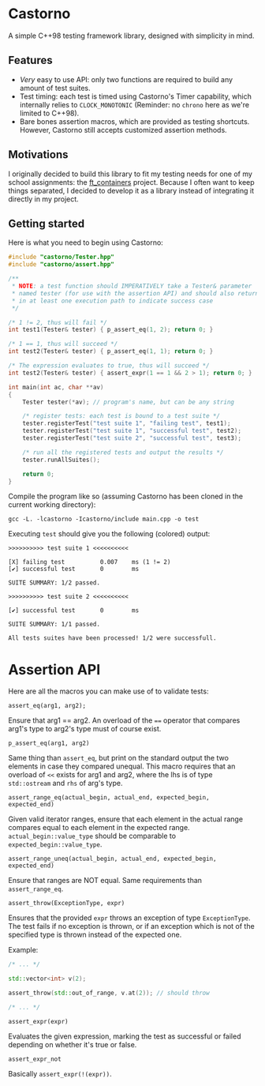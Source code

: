 # Castorno

A simple C++98 testing framework library, designed with simplicity in mind.

## Features

- *Very* easy to use API: only two functions are required to build any amount of test suites.
- Test timing: each test is timed using Castorno's Timer capability, which internally relies to `CLOCK_MONOTONIC` (Reminder: no `chrono` here as we're limited to C++98).
- Bare bones assertion macros, which are provided as testing shortcuts. However, Castorno still accepts customized assertion methods.

## Motivations

I originally decided to build this library to fit my testing needs for one of my school assignments: the [ft_containers](https://github.com/aurelien-brabant/ft-containers) project.
Because I often want to keep things separated, I decided to develop it as a library instead of integrating it directly in my project.

## Getting started

Here is what you need to begin using Castorno:

```cpp
#include "castorno/Tester.hpp"
#include "castorno/assert.hpp"

/**
 * NOTE: a test function should IMPERATIVELY take a Tester& parameter
 * named tester (for use with the assertion API) and should also return 0
 * in at least one execution path to indicate success case
 */

/* 1 != 2, thus will fail */
int test1(Tester& tester) { p_assert_eq(1, 2); return 0; } 

/* 1 == 1, thus will succeed */
int test2(Tester& tester) { p_assert_eq(1, 1); return 0; } 

/* The expression evaluates to true, thus will succeed */
int test2(Tester& tester) { assert_expr(1 == 1 && 2 > 1); return 0; } 

int main(int ac, char **av)
{
	Tester tester(*av); // program's name, but can be any string

	/* register tests: each test is bound to a test suite */
	tester.registerTest("test suite 1", "failing test", test1);
	tester.registerTest("test suite 1", "successful test", test2);
	tester.registerTest("test suite 2", "successful test", test3);

	/* run all the registered tests and output the results */
	tester.runAllSuites();

	return 0;
}
```

Compile the program like so (assuming Castorno has been cloned in the current working directory):

```shell
gcc -L. -lcastorno -Icastorno/include main.cpp -o test
```

Executing `test` should give you the following (colored) output:

```
>>>>>>>>>> test suite 1 <<<<<<<<<<

[X] failing test          0.007    ms (1 != 2)
[✔] successful test       0        ms

SUITE SUMMARY: 1/2 passed.

>>>>>>>>>> test suite 2 <<<<<<<<<<

[✔] successful test       0        ms

SUITE SUMMARY: 1/1 passed.

All tests suites have been processed! 1/2 were successfull.
```

# Assertion API

Here are all the macros you can make use of to validate tests:

```
assert_eq(arg1, arg2);
```

Ensure that arg1 == arg2. An overload of the `==` operator that compares arg1's type
to arg2's type must of course exist.

```
p_assert_eq(arg1, arg2)
```

Same thing than `assert_eq`, but print on the standard output the two elements in case
they compared unequal. This macro requires that an overload of `<<` exists for arg1 and arg2, where the lhs is of type `std::ostream` and `rhs` of arg's type.

```
assert_range_eq(actual_begin, actual_end, expected_begin, expected_end)
```

Given valid iterator ranges, ensure that each element in the actual range compares equal to each element in the
expected range. `actual_begin::value_type` should be comparable to `expected_begin::value_type`.

```
assert_range_uneq(actual_begin, actual_end, expected_begin, expected_end)
```

Ensure that ranges are NOT equal. Same requirements than `assert_range_eq`.

```
assert_throw(ExceptionType, expr)
```

Ensures that the provided `expr` throws an exception of type `ExceptionType`. The test fails if no exception is
thrown, or if an exception which is not of the specified type is thrown instead of the expected one.

Example:

```cpp
/* ... */

std::vector<int> v(2);

assert_throw(std::out_of_range, v.at(2)); // should throw

/* ... */
```

```
assert_expr(expr)
```

Evaluates the given expression, marking the test as successful or failed depending on whether it's true or false.

```
assert_expr_not
```

Basically `assert_expr(!(expr))`.
